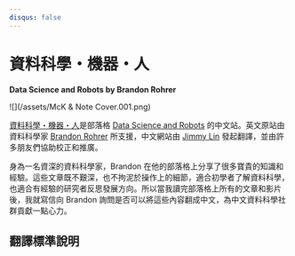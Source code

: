 ```yaml
---
disqus: false
---
```


# 資料科學・機器・人

**Data Science and Robots by Brandon Rohrer**

![](/assets/McK & Note Cover.001.png)



[資料科學・機器・人](https://brohrer.mcknote.com/)是部落格 [Data Science and Robots](https://brohrer.github.io/blog.html) 的中文站。英文原站由資料科學家 [Brandon Rohrer](https://www.linkedin.com/in/brohrer/) 所支援，中文網站由 [Jimmy Lin](https://www.linkedin.com/in/imjmln/) 發起翻譯，並由許多朋友們協助校正和推廣。

身為一名資深的資料科學家，Brandon 在他的部落格上分享了很多寶貴的知識和經驗。這些文章既不艱深，也不拘泥於操作上的細節，適合初學者了解資料科學，也適合有經驗的研究者反思發展方向。所以當我讀完部落格上所有的文章和影片後，我就寫信向 Brandon 詢問是否可以將這些內容翻成中文，為中文資料科學社群貢獻一點心力。

## 翻譯標準說明



